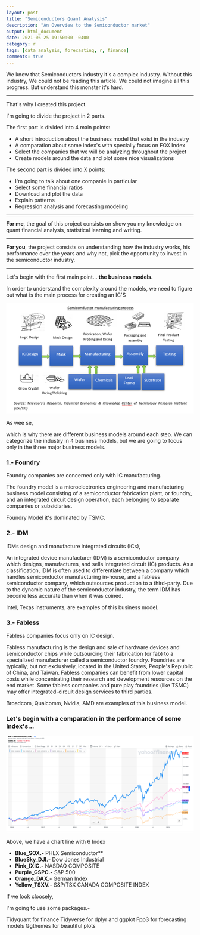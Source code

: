 ```yaml
---
layout: post
title: "Semiconductors Quant Analysis"
description: "An Overview to the Semiconductor market"
output: html_document
date: 2021-06-25 19:50:00 -0400
category: r
tags: [data analysis, forecasting, r, finance]
comments: true
---
```



We know that Semiconductors industry it's a complex industry. Without this industry, We could not be reading this article. We could not imagine all this progress. But understand this monster it's hard.

--- 
That's why I created this project.

I'm going to divide the project in 2 parts.

The first part is divided into 4 main points:

* A short introduction about the business model that exist in the industry 
* A comparation about some index's with specially focus on FOX Index 
* Select the companies that we will be analyzing throughout the project
* Create models around the data and plot some nice visualizations

The second part is divided into X points:

* I'm going to talk about one companie in particular 
* Select some financial ratios
* Download and plot the data
* Explain patterns 
* Regression analysis and forecasting modeling
  

---
**For me**, the goal of this project consists on show you my knowledge on quant financial analysis, statistical learning and writing.

---

**For you**, the project consists on understanding how the industry works, his performance over the years and why not, pick the opportunity to invest in the semiconductor industry.

---
Let's begin with the first main point... **the business models.**

In order to understand the complexity around the models, we need to figure out what is the main process for creating an IC'S 

![Index](/images/semiconductores/process.png)

As wee se, 

which is why there are different business models around each step. We can categorize the industry in 4 business models, but we are going to focus only in the three major business models.

### 1.- Foundry

Foundry companies are concerned only with IC manufacturing.

The foundry model is a microelectronics engineering and manufacturing business model consisting of a semiconductor fabrication plant, or foundry, and an integrated circuit design operation, each belonging to separate companies or subsidiaries.

Foundry Model it's dominated by TSMC.

### 2.- IDM

IDMs design and manufacture integrated circuits (ICs),

An integrated device manufacturer (IDM) is a semiconductor company which designs, manufactures, and sells integrated circuit (IC) products. As a classification, IDM is often used to differentiate between a company which handles semiconductor manufacturing in-house, and a fabless semiconductor company, which outsources production to a third-party. Due to the dynamic nature of the semiconductor industry, the term IDM has become less accurate than when it was coined.

Intel, Texas instruments, are examples of this business model.

### 3.- Fabless

Fabless companies focus only on IC design.

Fabless manufacturing is the design and sale of hardware devices and semiconductor chips while outsourcing their fabrication (or fab) to a specialized manufacturer called a semiconductor foundry. Foundries are typically, but not exclusively, located in the United States, People's Republic of China, and Taiwan. Fabless companies can benefit from lower capital costs while concentrating their research and development resources on the end market. Some fabless companies and pure play foundries (like TSMC) may offer integrated-circuit design services to third parties.

Broadcom, Qualcomm, Nvidia, AMD are examples of this business model.

### Let's begin with a comparation in the performance of some Index's...

![Index](/images/semiconductores/performancecomparation.png)


Above, we have a chart line with 6 Index

* **Blue_SOX.-** PHLX Semiconductor**
* **BlueSky_DJI.-** Dow Jones Industrial 
* **Pink_IXIC.-** NASDAQ COMPOSITE
* **Purple_GSPC.-** S&P 500
* **Orange_DAX.-** German Index
* **Yellow_TSXV.-** S&P/TSX CANADA COMPOSITE INDEX

If we look cloosely, 

I'm going to use some packages.-

Tidyquant for finance
Tidyverse for dplyr and ggplot
Fpp3 for forecasting models
Ggthemes for beautiful plots


